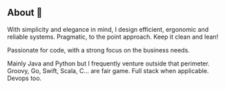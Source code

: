 ## About 👋

With simplicity and elegance in mind, I design efficient, ergonomic and reliable systems. Pragmatic, to the point approach. Keep it clean and lean!

Passionate for code, with a strong focus on the business needs.

Mainly Java and Python but I frequently venture outside that perimeter. Groovy, Go, Swift, Scala, C... are fair game. Full stack when applicable. Devops too.
